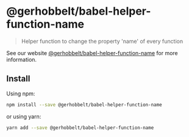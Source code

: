 # @gerhobbelt/babel-helper-function-name

> Helper function to change the property 'name' of every function

See our website [@gerhobbelt/babel-helper-function-name](https://new.babeljs.io/docs/en/next/babel-helper-function-name.html) for more information.

## Install

Using npm:

```sh
npm install --save @gerhobbelt/babel-helper-function-name
```

or using yarn:

```sh
yarn add --save @gerhobbelt/babel-helper-function-name
```
